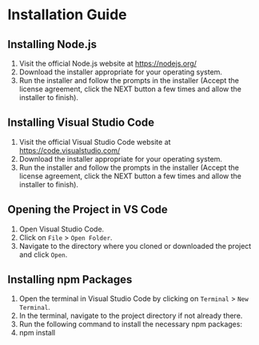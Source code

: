 # Installation Guide

## Installing Node.js

1. Visit the official Node.js website at https://nodejs.org/
2. Download the installer appropriate for your operating system.
3. Run the installer and follow the prompts in the installer (Accept the license agreement, click the NEXT button a few times and allow the installer to finish).

## Installing Visual Studio Code

1. Visit the official Visual Studio Code website at https://code.visualstudio.com/
2. Download the installer appropriate for your operating system.
3. Run the installer and follow the prompts in the installer (Accept the license agreement, click the NEXT button a few times and allow the installer to finish).

## Opening the Project in VS Code

1. Open Visual Studio Code.
2. Click on `File` > `Open Folder`.
3. Navigate to the directory where you cloned or downloaded the project and click `Open`.

## Installing npm Packages

1. Open the terminal in Visual Studio Code by clicking on `Terminal` > `New Terminal`.
2. In the terminal, navigate to the project directory if not already there.
3. Run the following command to install the necessary npm packages:
4. npm install